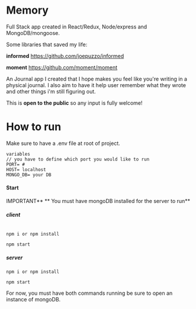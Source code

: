 # Memory

Full Stack app created in React/Redux, Node/express and MongoDB/mongoose.

Some libraries that saved my life: 

**informed**
https://github.com/joepuzzo/informed

**moment**
https://github.com/moment/moment

An Journal app I created that I hope makes you feel like you're writing in a physical journal. I also aim to have it help user remember
what they wrote and other things i'm still figuring out. 

This is **open to the public** so any input is fully welcome!


# How to run

Make sure to have a .env file at root of project.
``` 
variables
// you have to define which port you would like to run 
PORT= # 
HOST= localhost 
MONGO_DB= your DB

```

#### Start

IMPORTANT**
** You must have mongoDB installed for the server to run**


##### client

```

npm i or npm install

npm start

```

##### server

```
npm i or npm install

npm start

```

For now, you must have both commands running be sure to open an instance of mongoDB.
